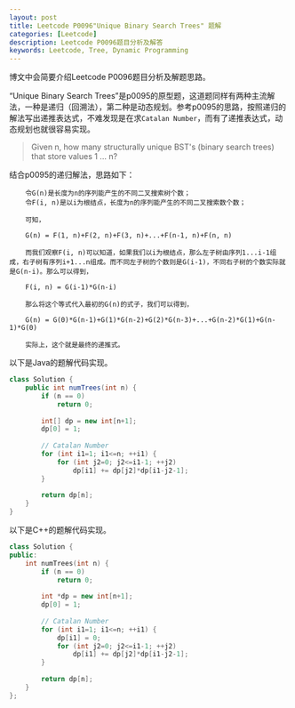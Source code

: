 ```yaml
---
layout: post
title: Leetcode P0096"Unique Binary Search Trees" 题解
categories: [Leetcode]
description: Leetcode P0096题目分析及解答
keywords: Leetcode, Tree, Dynamic Programming
---
```


博文中会简要介绍Leetcode P0096题目分析及解题思路。

“Unique Binary Search Trees”是p0095的原型题，这道题同样有两种主流解法，一种是递归（回溯法），第二种是动态规划。参考p0095的思路，按照递归的解法写出递推表达式，不难发现是在求`Catalan Number`，而有了递推表达式，动态规划也就很容易实现。

> Given n, how many structurally unique BST's (binary search trees) that store values 1 ... n?

结合p0095的递归解法，思路如下：
```
    令G(n)是长度为n的序列能产生的不同二叉搜索树个数；
    令F(i, n)是以i为根结点，长度为n的序列能产生的不同二叉搜索数个数；

    可知，

    G(n) = F(1, n)+F(2, n)+F(3, n)+...+F(n-1, n)+F(n, n)

    而我们观察F(i, n)可以知道，如果我们以i为根结点，那么左子树由序列1...i-1组成，右子树有序列i+1...n组成。而不同左子树的个数则是G(i-1)，不同右子树的个数实际就是G(n-i)。那么可以得到，

    F(i, n) = G(i-1)*G(n-i)
    
    那么将这个等式代入最初的G(n)的式子，我们可以得到，

    G(n) = G(0)*G(n-1)+G(1)*G(n-2)+G(2)*G(n-3)+...+G(n-2)*G(1)+G(n-1)*G(0)
    
    实际上，这个就是最终的递推式。
```

以下是Java的题解代码实现。
```java
class Solution {
    public int numTrees(int n) {
        if (n == 0)
            return 0;
        
        int[] dp = new int[n+1];
        dp[0] = 1;
        
        // Catalan Number
        for (int i1=1; i1<=n; ++i1) {
            for (int j2=0; j2<=i1-1; ++j2)
                dp[i1] += dp[j2]*dp[i1-j2-1];
        }
        
        return dp[n];
    }
}
```

以下是C++的题解代码实现。
```cpp
class Solution {
public:
    int numTrees(int n) {
        if (n == 0)
            return 0;
        
        int *dp = new int[n+1];
        dp[0] = 1;
        
        // Catalan Number
        for (int i1=1; i1<=n; ++i1) {
            dp[i1] = 0;
            for (int j2=0; j2<=i1-1; ++j2)
                dp[i1] += dp[j2]*dp[i1-j2-1];
        }
        
        return dp[n];
    }
};
```